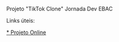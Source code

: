 Projeto "TikTok Clone" Jornada Dev EBAC

Links úteis:

[* Projeto Online](https://jornada-clone-tiktok.web.app)
